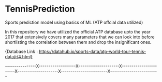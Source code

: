 # TennisPrediction
Sports prediction model using basics of ML (ATP offcial data utilized)

In this repository we have utilized the official ATP database upto the year 2017 that extensively covers many parameters that we can look into before shortlisting the correlation between them and drop the insignificant ones.

{Database Link : https://datahub.io/sports-data/atp-world-tour-tennis-data/r/4.html}

----------------X-------------------X---------------------X-----------------------X---------------------X------------------------X-------------------------
